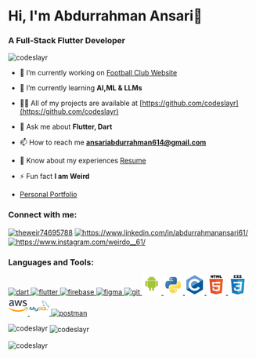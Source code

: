 <h1 align="left">Hi, I'm Abdurrahman Ansari👋</h1>
<h3 align="left">A Full-Stack Flutter Developer</h3>

<p align="left"> <img src="https://komarev.com/ghpvc/?username=codeslayr&label=Profile%20views&color=0e75b6&style=flat" alt="codeslayr" /> </p>


- 🔭 I’m currently working on [Football Club Website](https://clubdemo.7assists.com/)

- 🌱 I’m currently learning **AI,ML & LLMs**

- 👨‍💻 All of my projects are available at [https://github.com/codeslayr](https://github.com/codeslayr)

- 💬 Ask me about **Flutter, Dart**

- 📫 How to reach me **ansariabdurrahman614@gmail.com**

- 📄 Know about my experiences [Resume](https://drive.google.com/file/d/1cKCP8J-W7ktVFwunCXPYxs8xGpkcvNu5/view)

- ⚡ Fun fact **I am Weird**
- [Personal Portfolio](https://abdurrahmanansari.netlify.app/)

<h3 align="left">Connect with me:</h3>
<p align="left">
<a href="https://twitter.com/theweir74695788" target="blank"><img align="center" src="https://raw.githubusercontent.com/rahuldkjain/github-profile-readme-generator/master/src/images/icons/Social/twitter.svg" alt="theweir74695788" height="30" width="40" /></a>
<a href="https://linkedin.com/in/https://www.linkedin.com/in/abdurrahmanansari61/" target="blank"><img align="center" src="https://raw.githubusercontent.com/rahuldkjain/github-profile-readme-generator/master/src/images/icons/Social/linked-in-alt.svg" alt="https://www.linkedin.com/in/abdurrahmanansari61/" height="30" width="40" /></a>
<a href="https://instagram.com/https://www.instagram.com/weirdo__61/" target="blank"><img align="center" src="https://raw.githubusercontent.com/rahuldkjain/github-profile-readme-generator/master/src/images/icons/Social/instagram.svg" alt="https://www.instagram.com/weirdo__61/" height="30" width="40" /></a>
</p>

<h3 align="left">Languages and Tools:</h3>
<p align="left"> <a href="https://dart.dev" target="_blank" rel="noreferrer"> <img src="https://www.vectorlogo.zone/logos/dartlang/dartlang-icon.svg" alt="dart" width="40" height="40"/> </a> 
<a href="https://flutter.dev" target="_blank" rel="noreferrer"> <img src="https://www.vectorlogo.zone/logos/flutterio/flutterio-icon.svg" alt="flutter" width="40" height="40"/> </a> 
<a href="https://firebase.google.com/" target="_blank" rel="noreferrer"> <img src="https://www.vectorlogo.zone/logos/firebase/firebase-icon.svg" alt="firebase" width="40" height="40"/> </a> 
<a href="https://www.figma.com/" target="_blank" rel="noreferrer"> <img src="https://www.vectorlogo.zone/logos/figma/figma-icon.svg" alt="figma" width="40" height="40"/> </a> 
<a href="https://git-scm.com/" target="_blank" rel="noreferrer"> <img src="https://www.vectorlogo.zone/logos/git-scm/git-scm-icon.svg" alt="git" width="40" height="40"/> </a> 
<a href="https://developer.android.com" target="_blank" rel="noreferrer"> <img src="https://raw.githubusercontent.com/devicons/devicon/master/icons/android/android-original-wordmark.svg" alt="android" width="40" height="40"/> </a> 
<a href="https://www.python.org" target="_blank" rel="noreferrer"> <img src="https://raw.githubusercontent.com/devicons/devicon/master/icons/python/python-original.svg" alt="python" width="40" height="40"/> </a>
<a href="https://www.cprogramming.com/" target="_blank" rel="noreferrer"> <img src="https://raw.githubusercontent.com/devicons/devicon/master/icons/c/c-original.svg" alt="c" width="40" height="40"/> </a> 
<a href="https://www.w3.org/html/" target="_blank" rel="noreferrer"> <img src="https://raw.githubusercontent.com/devicons/devicon/master/icons/html5/html5-original-wordmark.svg" alt="html5" width="40" height="40"/> </a> 
<a href="https://www.w3schools.com/css/" target="_blank" rel="noreferrer"> <img src="https://raw.githubusercontent.com/devicons/devicon/master/icons/css3/css3-original-wordmark.svg" alt="css3" width="40" height="40"/> </a> 
<a href="https://aws.amazon.com" target="_blank" rel="noreferrer"> <img src="https://raw.githubusercontent.com/devicons/devicon/master/icons/amazonwebservices/amazonwebservices-original-wordmark.svg" alt="aws" width="40" height="40"/> </a> 
<a href="https://www.mysql.com/" target="_blank" rel="noreferrer"> <img src="https://raw.githubusercontent.com/devicons/devicon/master/icons/mysql/mysql-original-wordmark.svg" alt="mysql" width="40" height="40"/> </a> 
<a href="https://postman.com" target="_blank" rel="noreferrer"> <img src="https://www.vectorlogo.zone/logos/getpostman/getpostman-icon.svg" alt="postman" width="40" height="40"/> </a> 
 </p>

<p><img align="left" src="https://github-readme-stats.vercel.app/api/top-langs?username=codeslayr&show_icons=true&locale=en&layout=compact" alt="codeslayr" /></p>

<p>&nbsp;<img align="center" src="https://github-readme-stats.vercel.app/api?username=codeslayr&show_icons=true&locale=en" alt="codeslayr" /></p>

<p><img align="center" src="https://github-readme-streak-stats.herokuapp.com/?user=codeslayr&" alt="codeslayr" /></p>
